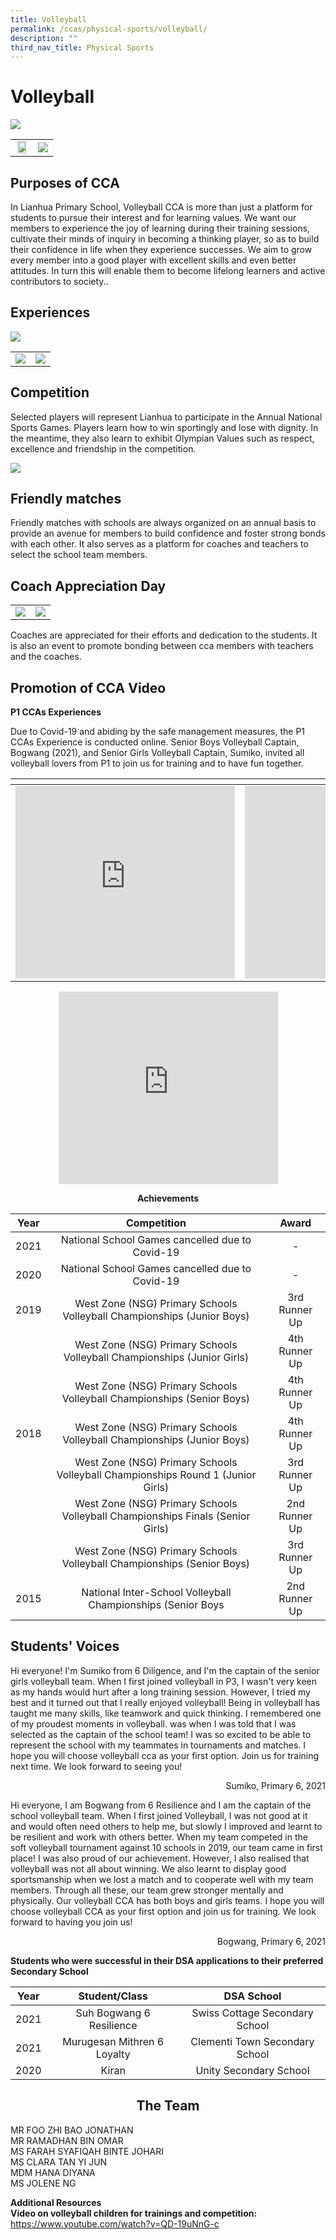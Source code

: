 ```yaml
---
title: Volleyball
permalink: /ccas/physical-sports/volleyball/
description: ""
third_nav_title: Physical Sports
---
```

# Volleyball

![](/images/CCAs/Volleyball/Training%20Pic%202.jpg)

|   |   |
|:-:|:-:|
|  <img src="/images/CCAs/Volleyball/Training%20Pic%207.jpg" style="width:85%"> |  ![](/images/CCAs/Volleyball/Training%20Pic%206.jpg) |

## Purposes of CCA


In Lianhua Primary School, Volleyball CCA is more than just a platform for students to pursue their interest and for learning values. We want our members to experience the joy of learning during their training sessions, cultivate their minds of inquiry in becoming a thinking player, so as to build their confidence in life when they experience successes. We aim to grow every member into a good player with excellent skills and even better attitudes. In turn this will enable them to become lifelong learners and active contributors to society..

## Experiences

![](/images/CCAs/Volleyball/Competition%20Pic%201%20VB%20boys%20LHPS%20vs%20AIPS%202021.jpg)

|   |   |
|:-:|:-:|
| ![](/images/CCAs/Volleyball/Competition%20Pic%206.jpeg)  |   ![](/images/CCAs/Volleyball/Competition%20Pic%207.jpeg)  |

## Competition

Selected players will represent Lianhua to participate in the Annual National Sports Games. Players learn how to win sportingly and lose with dignity. In the meantime, they also learn to exhibit Olympian Values such as respect, excellence and friendship in the competition.

![](/images/CCAs/Volleyball/Competition%20Pic2%20VB%20boys%20LHPS%20vs%20AIPS%202021.jpg)

## Friendly matches

Friendly matches with schools are always organized on an annual basis to provide an avenue for members to build confidence and foster strong bonds with each other. It also serves as a platform for coaches and teachers to select the school team members.

## Coach Appreciation Day

|   |   |
|:-:|:-:|
|  ![](/images/CCAs/Volleyball/2019%20Coach%20Appreciation%20Day%20Pic%201.jpeg)  |   ![](/images/CCAs/Volleyball/2019%20Coach%20Appreciation%20Day%20Pic%202.jpeg)  |

Coaches are appreciated for their efforts and dedication to the students. It is also an event to promote bonding between cca members with teachers and the coaches.

## Promotion of CCA Video

**P1 CCAs Experiences**  

Due to Covid-19 and abiding by the safe management measures, the P1 CCAs Experience is conducted online. Senior Boys Volleyball Captain, Bogwang (2021), and Senior Girls Volleyball Captain, Sumiko, invited all volleyball lovers from P1 to join us for training and to have fun together.

<table>
<thead>
  <tr>
    <th></th>
    <th></th>
  </tr>
</thead>
<tbody>
  <tr>
    <td><iframe width="351" height="308" src="https://www.youtube.com/embed/r2-tQxU3d4E" title="VB girls P1 orientation" frameborder="0" allow="accelerometer; autoplay; clipboard-write; encrypted-media; gyroscope; picture-in-picture" allowfullscreen=""></iframe></td>
    <td><iframe width="351" height="308" src="https://www.youtube.com/embed/cipAfEK0bcw" title="VB boys P1 orientation" frameborder="0" allow="accelerometer; autoplay; clipboard-write; encrypted-media; gyroscope; picture-in-picture" allowfullscreen=""></iframe></td>
  </tr>
</tbody>
</table>

<center><iframe width="351" height="308" src="https://www.youtube.com/embed/t705jSBk2rY" title="KIDS PLAY VOLLEYBALL !  Beautiful Volleyball Videos HD" frameborder="0" allow="accelerometer; autoplay; clipboard-write; encrypted-media; gyroscope; picture-in-picture" allowfullscreen=""></iframe></center>

**<center>Achievements</center>**


| Year |                Competition               |     Award     |
|:----:|:-------------------:|:-------------:|
| 2021 |                 National School Games cancelled due to Covid-19                 |       -       |
| 2020 |                 National School Games cancelled due to Covid-19                 |       -       |
| 2019 |      West Zone (NSG) Primary Schools Volleyball Championships (Junior Boys)     | 3rd Runner Up |
|      |     West Zone (NSG) Primary Schools Volleyball Championships (Junior Girls)     | 4th Runner Up |
|      |      West Zone (NSG) Primary Schools Volleyball Championships (Senior Boys)     | 4th Runner Up |
| 2018 |      West Zone (NSG) Primary Schools Volleyball Championships (Junior Boys)     | 4th Runner Up |
|      | West Zone (NSG) Primary Schools Volleyball Championships Round 1 (Junior Girls) | 3rd Runner Up |
|      |  West Zone (NSG) Primary Schools Volleyball Championships Finals (Senior Girls) | 2nd Runner Up |
|      |      West Zone (NSG) Primary Schools Volleyball Championships (Senior Boys)     | 3rd Runner Up |
| 2015 |           National Inter-School Volleyball Championships (Senior Boys           | 2nd Runner Up |


## Students' Voices

Hi everyone! I'm Sumiko from 6 Diligence, and I'm the captain of the senior girls volleyball team. When I first joined volleyball in P3, I wasn't very keen as my hands would hurt after a long training session. However, I tried my best and it turned out that I really enjoyed volleyball! Being in volleyball has taught me many skills, like teamwork and quick thinking. I remembered one of my proudest moments in volleyball. was when I was told that I was selected as the captain of the school team! I was so excited to be able to represent the school with my teammates in tournaments and matches. I hope you will choose volleyball cca as your first option. Join us for training next time. We look forward to seeing you!

<p style="text-align: right"> Sumiko, Primary 6, 2021<br></p>
  
Hi everyone, I am Bogwang from 6 Resilience and I am the captain of the school volleyball team. When I first joined Volleyball, I was not good at it and would often need others to help me, but slowly I improved and learnt to be resilient and work with others better. When my team competed in the soft volleyball tournament against 10 schools in 2019, our team came in first place! I was also proud of our achievement. However, I also realised that volleyball was not all about winning. We also learnt to display good sportsmanship when we lost a match and to cooperate well with my team members. Through all these, our team grew stronger mentally and physically. Our volleyball CCA has both boys and girls teams. I hope you will choose volleyball CCA as your first option and join us for training. We look forward to having you join us!

<p style="text-align: right"> Bogwang, Primary 6, 2021<br></p>

**Students who were successful in their DSA applications to their preferred Secondary School**

| Year |        Student/Class        |           DSA School           |
|:----:|:---------------------------:|:------------------------------:|
| 2021 |   Suh Bogwang 6 Resilience  | Swiss Cottage Secondary School |
| 2021 | Murugesan Mithren 6 Loyalty | Clementi Town Secondary School |
| 2020 |            Kiran            |     Unity Secondary School     |

## <center>The Team</center>

MR FOO ZHI BAO JONATHAN<br>
MR RAMADHAN BIN OMAR <br>
MS FARAH SYAFIQAH BINTE JOHARI <br>
MS CLARA TAN YI JUN <br>
MDM HANA DIYANA<br>
MS JOLENE NG


**Additional Resources**   
**Video on volleyball children for trainings and competition:**   
<a href="https://www.youtube.com/watch?v=QD-19uNnG-c" target="_blank">https://www.youtube.com/watch?v=QD-19uNnG-c</a>